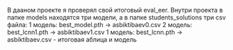 В дааном проекте я проверял свой итоговый eval_eer. Внутри проекта в папке models находятся три модели, а в папке students_solutions три csv файла:
1 модель: best_model.pth -> asbiktibaev0.csv
2 модель: best_lcnn1.pth -> asbiktibaev1.csv
1 модель: best_lcnn.pth -> asbiktibaev.csv - итоговая аблица и модель
